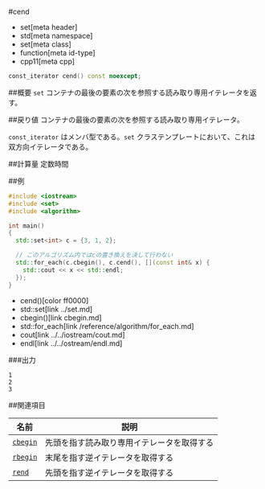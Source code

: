 #cend
* set[meta header]
* std[meta namespace]
* set[meta class]
* function[meta id-type]
* cpp11[meta cpp]

```cpp
const_iterator cend() const noexcept;
```

##概要
`set` コンテナの最後の要素の次を参照する読み取り専用イテレータを返す。


##戻り値
コンテナの最後の要素の次を参照する読み取り専用イテレータ。

`const_iterator` はメンバ型である。`set` クラステンプレートにおいて、これは双方向イテレータである。


##計算量
定数時間


##例
```cpp
#include <iostream>
#include <set>
#include <algorithm>

int main()
{
  std::set<int> c = {3, 1, 2};

  // このアルゴリズム内ではcの書き換えを決して行わない
  std::for_each(c.cbegin(), c.cend(), [](const int& x) {
    std::cout << x << std::endl;
  });
}
```
* cend()[color ff0000]
* std::set[link ../set.md]
* cbegin()[link cbegin.md]
* std::for_each[link /reference/algorithm/for_each.md]
* cout[link ../../iostream/cout.md]
* endl[link ../../ostream/endl.md]

###出力
```
1
2
3
```

##関連項目

| 名前                    | 説明                             |
|-------------------------|----------------------------------|
| [`cbegin`](./cbegin.md) | 先頭を指す読み取り専用イテレータを取得する |
| [`rbegin`](./rbegin.md) | 末尾を指す逆イテレータを取得する |
| [`rend`](./rend.md)     | 先頭を指す逆イテレータを取得する |

